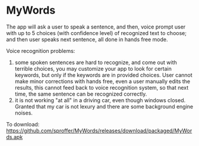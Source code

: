 # MyWords
The app will ask a user to speak a sentence, and then, voice prompt user with up to 5 choices (with confidence level) of recognized text to choose; and then user speaks next sentence, all done in hands free mode.

Voice recognition problems:
1.  some spoken sentences are hard to recognize, and come out with terrible choices, you may customize your app to look for certain keywords, but only if the keywords are in provided choices. User cannot make minor corrections with hands free, even a user manually edits the results, this cannot feed back to voice recognition system, so that next time, the same sentence can be recognized correctly.
2.  it is not working "at all" in a driving car, even though windows closed. Granted that my car is not lexury and there are some background engine noises.

To download:
https://github.com/sproffer/MyWords/releases/download/packaged/MyWords.apk

